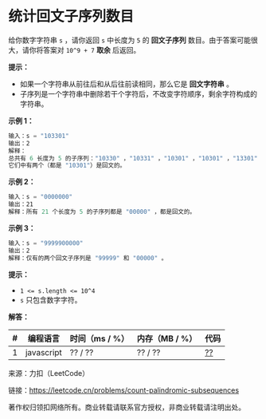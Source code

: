 # 统计回文子序列数目

给你数字字符串 `s` ，请你返回 `s` 中长度为 `5` 的 **回文子序列** 数目。由于答案可能很大，请你将答案对 `10^9 + 7` **取余** 后返回。

**提示：**

- 如果一个字符串从前往后和从后往前读相同，那么它是 **回文字符串** 。
- 子序列是一个字符串中删除若干个字符后，不改变字符顺序，剩余字符构成的字符串。

**示例 1：**

``` javascript
输入：s = "103301"
输出：2
解释：
总共有 6 长度为 5 的子序列："10330" ，"10331" ，"10301" ，"10301" ，"13301" ，"03301" 。
它们中有两个（都是 "10301"）是回文的。
```

**示例 2：**

``` javascript
输入：s = "0000000"
输出：21
解释：所有 21 个长度为 5 的子序列都是 "00000" ，都是回文的。
```

**示例 3：**

``` javascript
输入：s = "9999900000"
输出：2
解释：仅有的两个回文子序列是 "99999" 和 "00000" 。
```

**提示：**

- `1 <= s.length <= 10^4`
- `s` 只包含数字字符。

**解答：**

**#**|**编程语言**|**时间（ms / %）**|**内存（MB / %）**|**代码**
--|--|--|--|--
1|javascript|?? / ??|?? / ??|[??](./javascript/ac_v1.js)

来源：力扣（LeetCode）

链接：https://leetcode.cn/problems/count-palindromic-subsequences

著作权归领扣网络所有。商业转载请联系官方授权，非商业转载请注明出处。
